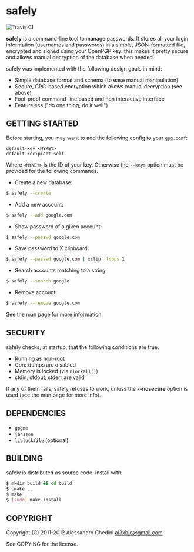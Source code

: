 safely
======

![Travis CI](https://secure.travis-ci.org/ghedo/safely.png)

**safely** is a command-line tool to manage passwords. It stores all your
login information (usernames and passwords) in a simple, JSON-formatted
file, encrypted and signed using your OpenPGP key: this makes it pretty
secure and allows manual decryption of the database when needed.

safely was implemented with the following design goals in mind:

 * Simple database format and schema (to ease manual manipulation)
 * Secure, GPG-based encryption which allows manual decryption (see above)
 * Fool-proof command-line based and non interactive interface
 * Featureless ("do one thing, do it well")

## GETTING STARTED

Before starting, you may want to add the following config to your `gpg.conf`:

```
default-key <MYKEY>
default-recipient-self
```

Where `<MYKEY>` is the ID of your key. Otherwise the `--keys` option must be
provided for the following commands.

 * Create a new database:

```bash
$ safely --create
```

 * Add a new account:

```bash
$ safely --add google.com
```

 * Show password of a given account:

```bash
$ safely --passwd google.com
```

 * Save password to X clipboard:

```bash
$ safely --passwd google.com | xclip -loops 1
```

 * Search accounts matching to a string:

```bash
$ safely --search google
```

 * Remove account:

```bash
$ safely --remove google.com
```

See the [man page](http://www.ghedini.me/safely/) for more information.

## SECURITY

safely checks, at startup, that the following conditions are true:

 * Running as non-root
 * Core dumps are disabled
 * Memory is locked (via `mlockall()`)
 * stdin, stdout, stderr are valid

If any of them fails, safely refuses to work, unless the **--nosecure**
option is used (see the man page for more info).

## DEPENDENCIES

 * `gpgme`
 * `jansson`
 * `liblockfile` (optional)

## BUILDING

safely is distributed as source code. Install with:

```bash
$ mkdir build && cd build
$ cmake ..
$ make
$ [sudo] make install
```

## COPYRIGHT

Copyright (C) 2011-2012 Alessandro Ghedini <al3xbio@gmail.com>

See COPYING for the license.
